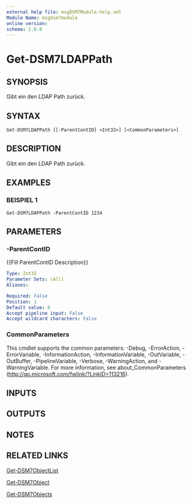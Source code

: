 ```yaml
---
external help file: msgDSM7Module-help.xml
Module Name: msgdsm7module
online version:
schema: 2.0.0
---
```


# Get-DSM7LDAPPath

## SYNOPSIS
Gibt ein den LDAP Path zurück.

## SYNTAX

```
Get-DSM7LDAPPath [[-ParentContID] <Int32>] [<CommonParameters>]
```

## DESCRIPTION
Gibt ein den LDAP Path zurück.

## EXAMPLES

### BEISPIEL 1
```
Get-DSM7LDAPPath -ParentContID 1234
```

## PARAMETERS

### -ParentContID
{{Fill ParentContID Description}}

```yaml
Type: Int32
Parameter Sets: (All)
Aliases:

Required: False
Position: 1
Default value: 0
Accept pipeline input: False
Accept wildcard characters: False
```

### CommonParameters
This cmdlet supports the common parameters: -Debug, -ErrorAction, -ErrorVariable, -InformationAction, -InformationVariable, -OutVariable, -OutBuffer, -PipelineVariable, -Verbose, -WarningAction, and -WarningVariable.
For more information, see about_CommonParameters (http://go.microsoft.com/fwlink/?LinkID=113216).

## INPUTS

## OUTPUTS

## NOTES

## RELATED LINKS

[Get-DSM7ObjectList]()

[Get-DSM7Object]()

[Get-DSM7Objects]()

